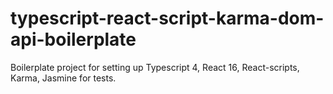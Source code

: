# typescript-react-script-karma-dom-api-boilerplate
Boilerplate project for setting up Typescript 4, React 16, React-scripts, Karma, Jasmine for tests.
